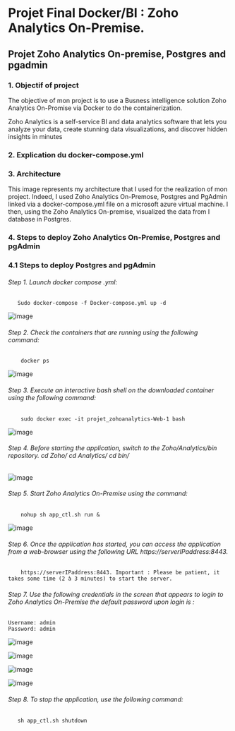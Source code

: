 # Projet Final Docker/BI : Zoho Analytics On-Premise.

## Projet Zoho Analytics On-premise, Postgres and pgadmin

### 1. Objectif of project 

The objective of mon project is to use a Busness intelligence solution Zoho Analytics On-Promise via Docker to do the containerization.

Zoho Analytics is a self-service BI and data analytics software that lets you analyze your data, create stunning data visualizations, and discover hidden insights in minutes

### 2. Explication du docker-compose.yml

### 3. Architecture

This image represents my architecture that I used for the realization of mon project. Indeed, I used Zoho Analytics On-Premose, Postgres and PgAdmin linked via a docker-compose.yml file on a microsoft azure virtual machine. I then, using the Zoho Analytics On-premise, visualized the data from I database in Postgres.


### 4. Steps to deploy Zoho Analytics On-Premise, Postgres and pgAdmin

### 4.1 Steps to deploy Postgres and pgAdmin

###### Step 1. Launch docker compose .yml: 
       Sudo docker-compose -f Docker-compose.yml up -d
![image](https://user-images.githubusercontent.com/115103788/211642843-8beb1ae3-e286-409a-9a91-0842d6c35936.png)

###### Step 2. Check the containers that are running using the following command: 
        docker ps
![image](https://user-images.githubusercontent.com/115103788/211643113-77462843-2cf4-4093-bc9f-19f48a152f9f.png)

###### Step 3. Execute an interactive bash shell on the downloaded container using the following command:
        sudo docker exec -it projet_zohoanalytics-Web-1 bash
![image](https://user-images.githubusercontent.com/115103788/211643178-a5d963bf-7538-45b1-8977-e8aecde4f5a6.png)

###### Step 4. Before starting the application, switch to the Zoho/Analytics/bin repository. cd Zoho/ cd Analytics/ cd bin/
![image](https://user-images.githubusercontent.com/115103788/211643408-5b998285-2e56-4614-8542-56d8c44ddba3.png)

###### Step 5. Start Zoho Analytics On-Premise using the command: 
        nohup sh app_ctl.sh run &
![image](https://user-images.githubusercontent.com/115103788/211643492-4e9416d5-355f-46aa-b39c-1a1cd4d7ddd9.png)

###### Step 6. Once the application has started, you can access the application from a web-browser using the following URL https://serverIPaddress:8443.
        https://serverIPaddress:8443. Important : Please be patient, it takes some time (2 à 3 minutes) to start the server.
###### Step 7. Use the following credentials in the screen that appears to login to Zoho Analytics On-Premise the default password upon login is :
    Username: admin
    Password: admin
![image](https://user-images.githubusercontent.com/115103788/211643664-3d8e9beb-6af1-4348-a9b0-5c4a001b2357.png)


![image](https://user-images.githubusercontent.com/115103788/211643721-810b07e4-0ce3-4b18-97fd-a8a98ef4d31d.png)

![image](https://user-images.githubusercontent.com/115103788/211647597-1db76ae3-8a54-4c90-883c-fdb161db7f75.png)

![image](https://user-images.githubusercontent.com/115103788/211647626-1809e348-2c13-4648-80f7-461c3f0cb732.png)

###### Step 8. To stop the application, use the following command:
       sh app_ctl.sh shutdown
